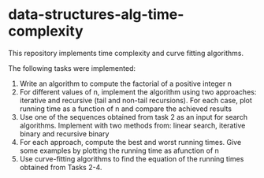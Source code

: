 # data-structures-alg-time-complexity

This repository implements time complexity and curve fitting algorithms. 

The following tasks were implemented:

1. Write an algorithm to compute the factorial of a positive integer n
2. For different values of n, implement the algorithm using two approaches:  iterative and recursive (tail and non-tail recursions).  For each case, plot running time as a function of n and compare the achieved results 
3. Use one of the sequences obtained from task 2 as an input for search algorithms.  Implement with two methods from:  linear search, iterative binary and recursive binary
4. For each approach, compute the best and worst running times.  Give some examples by plotting the running time as afunction of n 
5. Use curve-fitting algorithms to find the equation of the running times obtained from Tasks 2-4.  
